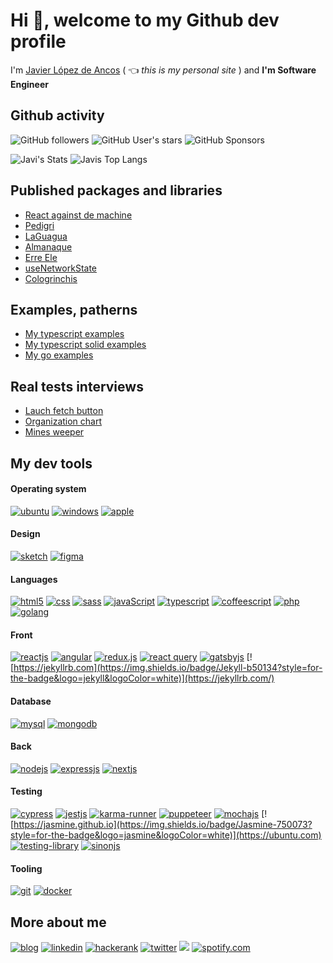 # Hi 👋, welcome to my Github dev profile

I'm [Javier López de Ancos](https://javierlopezdeancos.dev) ( :point_left: *this is my personal site* ) and **I'm Software Engineer**

## Github activity 

![GitHub followers](https://img.shields.io/github/followers/javierlopezdeancos?style=social)
![GitHub User's stars](https://img.shields.io/github/stars/javierlopezdeancos?style=social)
![GitHub Sponsors](https://img.shields.io/github/sponsors/javierlopezdeancos?style=social)

![Javi's Stats](https://github-readme-stats.vercel.app/api?username=javierlopezdeancos&count_private=true)
![Javis Top Langs](https://github-readme-stats.vercel.app/api/top-langs/?username=javierlopezdeancos&layout=compact)

## Published packages and libraries 
* [React against de machine](https://github.com/javierlopezdeancos/react-against-the-machine)
* [Pedigri](https://github.com/javierlopezdeancos/pedigri)
* [LaGuagua](https://github.com/javierlopezdeancos/laguagua)
* [Almanaque](https://github.com/javierlopezdeancos/almanaque)
* [Erre Ele](https://github.com/javierlopezdeancos/erre-ele)
* [useNetworkState](https://github.com/javierlopezdeancos/react-network-state-hook)
* [Cologrinchis](https://github.com/javierlopezdeancos/cologrinchis)

## Examples, patherns 
* [My typescript examples](https://github.com/javierlopezdeancos/my-typescript-examples)
* [My typescript solid examples](https://github.com/javierlopezdeancos/my-typescript-solid-examples)
* [My go examples](https://github.com/javierlopezdeancos/my-go-examples)

## Real tests interviews 

* [Lauch fetch button](https://github.com/javierlopezdeancos/wayflare-fe-tech-interview)
* [Organization chart](https://github.com/javierlopezdeancos/spqrt)
* [Mines weeper](https://github.com/javierlopezdeancos/mines-weeper)

## My dev tools 

#### Operating system
[![ubuntu](https://img.shields.io/badge/Ubuntu-E95420?style=for-the-badge&logo=ubuntu&logoColor=white)](https://ubuntu.com)
[![windows](https://img.shields.io/badge/Windows-02bfff?style=for-the-badge&logo=windows&logoColor=white)](https://www.microsoft.com)
[![apple](https://img.shields.io/badge/Apple-000000?style=for-the-badge&logo=apple&logoColor=white)](https://www.apple.com)

#### Design
[![sketch](https://img.shields.io/badge/Sketch-f99407?style=for-the-badge&logo=sketch&logoColor=white)](https://www.sketch.com)
[![figma](https://img.shields.io/badge/Figma-000000?style=for-the-badge&logo=figma&logoColor=white)](https://www.figma.com)

#### Languages
[![html5](https://img.shields.io/badge/HTML5-E34F26?style=for-the-badge&logo=html5&logoColor=white)](https://www.w3.org/html/)
[![css](https://img.shields.io/badge/CSS-239120?&style=for-the-badge&logo=css3&logoColor=white)](https://www.w3schools.com/css/)
[![sass](https://img.shields.io/badge/Sass-CC6699?style=for-the-badge&logo=sass&logoColor=white)](https://sass-lang.com/)
[![javaScript](https://img.shields.io/badge/JavaScript-F7DF1E?style=for-the-badge&logo=javascript&logoColor=black)](https://developer.mozilla.org/en-US/docs/Web/JavaScript)
[![typescript](https://img.shields.io/badge/TypeScript-007ACC?style=for-the-badge&logo=typescript&logoColor=white)](https://www.typescriptlang.org)
[![coffeescript](https://img.shields.io/badge/Coffeescript-894900?style=for-the-badge&logo=coffeescript&logoColor=white)](https://coffeescript.org)
[![php](https://img.shields.io/badge/PHP-777BB4?style=for-the-badge&logo=php&logoColor=white)](https://www.php.net)
[![golang](https://img.shields.io/badge/Go-00ADD8?style=for-the-badge&logo=go&logoColor=white)](https://golang.org)

#### Front
[![reactjs](https://img.shields.io/badge/React-61DAFB?style=for-the-badge&logo=react&logoColor=black)](https://reactjs.org)
[![angular](https://img.shields.io/badge/Angular-DD0031?style=for-the-badge&logo=angular&logoColor=white)](https://angular.io)
[![redux.js](https://img.shields.io/badge/Redux-593D88?style=for-the-badge&logo=redux&logoColor=white)](https://redux.js.org)
[![react query](https://img.shields.io/badge/-react%20query-gray?style=for-the-badge&logo=reactquery)](https://react-query-v3.tanstack.com/)
[![gatsbyjs](https://img.shields.io/badge/Gatsby-663399?style=for-the-badge&logo=gatsby&logoColor=white)](https://www.gatsbyjs.com)
[![https://jekyllrb.com](https://img.shields.io/badge/Jekyll-b50134?style=for-the-badge&logo=jekyll&logoColor=white)](https://jekyllrb.com/)

#### Database
[![mysql](https://img.shields.io/badge/MySQL-4c657c?style=for-the-badge&logo=mysql&logoColor=white)](https://www.mysql.com)
[![mongodb](https://img.shields.io/badge/MongoDB-4EA94B?style=for-the-badge&logo=mongodb&logoColor=white)](https://www.mongodb.com)

#### Back
[![nodejs](https://img.shields.io/badge/Node.js-43853D?style=for-the-badge&logo=node.js&logoColor=white)](https://nodejs.org)
[![expressjs](https://img.shields.io/badge/Express.js-000000?style=for-the-badge&logo=express&logoColor=whit)](https://expressjs.com)
[![nextjs](https://img.shields.io/badge/Next.js-000000?style=for-the-badge&logo=next&logoColor=white)](https://nextjs.org)

#### Testing
[![cypress](https://img.shields.io/badge/Cypress-000000?style=for-the-badge&logo=cypress&logoColor=white)](https://www.cypress.io)
[![jestjs](https://img.shields.io/badge/Jest-b71b03?style=for-the-badge&logo=jest&logoColor=white)](https://jestjs.io)
[![karma-runner](https://img.shields.io/badge/Karma-00edd5?style=for-the-badge&logo=karma&logoColor=white)](http://karma-runner.github.io/6.3/index.html)
[![puppeteer](https://img.shields.io/badge/Puppeteer-00c9b5?style=for-the-badge&logo=puppeteer&logoColor=black)](https://puppeteer.github.io/puppeteer/)
[![mochajs](https://img.shields.io/badge/Mocha-96592e?style=for-the-badge&logo=mocha&logoColor=white)](https://mochajs.org)
[![https://jasmine.github.io](https://img.shields.io/badge/Jasmine-750073?style=for-the-badge&logo=jasmine&logoColor=white)](https://ubuntu.com)
[![testing-library](https://img.shields.io/badge/Testing_Library-e20d02?style=for-the-badge&logo=testing-library&logoColor=white)](https://testing-library.com)
[![sinonjs](https://img.shields.io/badge/Sinon-bbdd71?style=for-the-badge&logo=sinon&logoColor=white)](https://sinonjs.org)

#### Tooling
[![git](https://img.shields.io/badge/Git-e0781d?style=for-the-badge&logo=git&logoColor=white)](https://git-scm.com/)
[![docker](https://img.shields.io/badge/Docker-00caf7?style=for-the-badge&logo=docker&logoColor=white)](https://www.docker.com)

## More about me 
[![blog](https://img.shields.io/badge/blog-0A0A0A?style=for-the-badge&logoColor=white)](https://blog.javierlopezdeancos.dev)
[![linkedin](https://img.shields.io/badge/LinkedIn-0077B5?style=for-the-badge&logo=linkedin&logoColor=white)](https://linkedin.com/in/javierlopezdeancos)
[![hackerank](https://img.shields.io/badge/HackerRank-000000?style=for-the-badge&logo=hackerrank&logoColor=green)](https://twitter.com/javierland)
[![twitter](https://img.shields.io/badge/Twitter-09e5f9?style=for-the-badge&logo=twitter&logoColor=white)](https://twitter.com/javierland)
<a rel="me" href="https://mastodon.social/@javierlopezdeancos"><img src="https://img.shields.io/badge/mastodon-780cf4?style=for-the-badge&logoColor=white" /></a>
[![spotify.com](https://img.shields.io/badge/Spotify-1ED760?&style=for-the-badge&logo=spotify&logoColor=white)](https://open.spotify.com/user/vagabundo)
